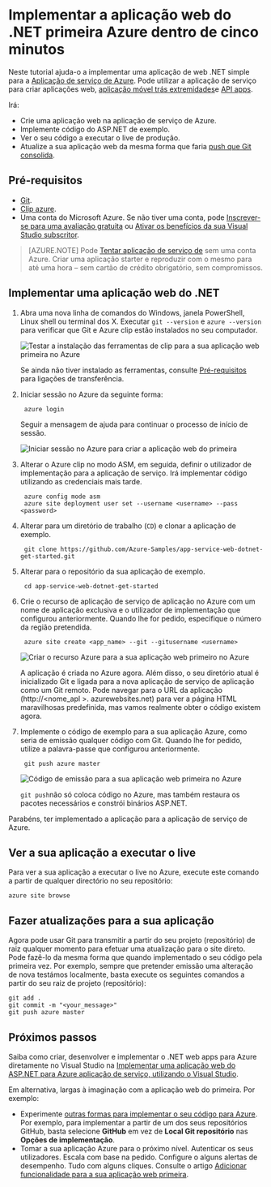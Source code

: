 <properties 
    pageTitle="Implementar a aplicação web do .NET primeira Azure dentro de cinco minutos | Microsoft Azure" 
    description="Saiba como é fácil executar aplicações web na aplicação de serviço ao implementar uma aplicação de exemplo. Iniciar a efetuar rapidamente desenvolvimento real e ver resultados imediatamente." 
    services="app-service\web"
    documentationCenter=""
    authors="cephalin"
    manager="wpickett"
    editor=""
/>

<tags
    ms.service="app-service-web"
    ms.workload="web"
    ms.tgt_pltfrm="na"
    ms.devlang="na"
    ms.topic="hero-article"
    ms.date="10/13/2016" 
    ms.author="cephalin"
/>
    
# <a name="deploy-your-first-net-web-app-to-azure-in-five-minutes"></a>Implementar a aplicação web do .NET primeira Azure dentro de cinco minutos

Neste tutorial ajuda-o a implementar uma aplicação de web .NET simple para a [Aplicação de serviço de Azure](../app-service/app-service-value-prop-what-is.md).
Pode utilizar a aplicação de serviço para criar aplicações web, [aplicação móvel trás extremidades](/documentation/learning-paths/appservice-mobileapps/)e [API apps](../app-service-api/app-service-api-apps-why-best-platform.md).

Irá: 

- Crie uma aplicação web na aplicação de serviço de Azure.
- Implemente código do ASP.NET de exemplo.
- Ver o seu código a executar o live de produção.
- Atualize a sua aplicação web da mesma forma que faria [push que Git consolida](https://git-scm.com/docs/git-push).

## <a name="prerequisites"></a>Pré-requisitos

- [Git](http://www.git-scm.com/downloads).
- [Clip azure](../xplat-cli-install.md).
- Uma conta do Microsoft Azure. Se não tiver uma conta, pode [Inscrever-se para uma avaliação gratuita](/pricing/free-trial/?WT.mc_id=A261C142F) ou [Ativar os benefícios da sua Visual Studio subscritor](/pricing/member-offers/msdn-benefits-details/?WT.mc_id=A261C142F).

>[AZURE.NOTE] Pode [Tentar aplicação de serviço de](http://go.microsoft.com/fwlink/?LinkId=523751) sem uma conta Azure. Criar uma aplicação starter e reproduzir com o mesmo para até uma hora – sem cartão de crédito obrigatório, sem compromissos.

## <a name="deploy-an-net-web-app"></a>Implementar uma aplicação web do .NET

1. Abra uma nova linha de comandos do Windows, janela PowerShell, Linux shell ou terminal dos X. Executar `git --version` e `azure --version` para verificar que Git e Azure clip estão instalados no seu computador.

    ![Testar a instalação das ferramentas de clip para a sua aplicação web primeira no Azure](./media/app-service-web-get-started/1-test-tools.png)

    Se ainda não tiver instalado as ferramentas, consulte [Pré-requisitos](#Prerequisites) para ligações de transferência.

3. Iniciar sessão no Azure da seguinte forma:

        azure login

    Seguir a mensagem de ajuda para continuar o processo de início de sessão.

    ![Iniciar sessão no Azure para criar a aplicação web do primeira](./media/app-service-web-get-started/3-azure-login.png)

4. Alterar o Azure clip no modo ASM, em seguida, definir o utilizador de implementação para a aplicação de serviço. Irá implementar código utilizando as credenciais mais tarde.

        azure config mode asm
        azure site deployment user set --username <username> --pass <password>

1. Alterar para um diretório de trabalho (`CD`) e clonar a aplicação de exemplo.

        git clone https://github.com/Azure-Samples/app-service-web-dotnet-get-started.git

2. Alterar para o repositório da sua aplicação de exemplo. 

        cd app-service-web-dotnet-get-started

4. Crie o recurso de aplicação de serviço de aplicação no Azure com um nome de aplicação exclusiva e o utilizador de implementação que configurou anteriormente. Quando lhe for pedido, especifique o número da região pretendida.

        azure site create <app_name> --git --gitusername <username>

    ![Criar o recurso Azure para a sua aplicação web primeiro no Azure](./media/app-service-web-get-started-languages/dotnet-site-create.png)

    A aplicação é criada no Azure agora. Além disso, o seu diretório atual é inicializado Git e ligada para a nova aplicação de serviço de aplicação como um Git remoto.
    Pode navegar para o URL da aplicação (http://&lt;nome_apl >. azurewebsites.net) para ver a página HTML maravilhosas predefinida, mas vamos realmente obter o código existem agora.

4. Implemente o código de exemplo para a sua aplicação Azure, como seria de emissão qualquer código com Git. Quando lhe for pedido, utilize a palavra-passe que configurou anteriormente.

        git push azure master

    ![Código de emissão para a sua aplicação web primeira no Azure](./media/app-service-web-get-started-languages/dotnet-git-push.png)

    `git push`não só coloca código no Azure, mas também restaura os pacotes necessários e constrói binários ASP.NET. 

Parabéns, ter implementado a aplicação para a aplicação de serviço de Azure.

## <a name="see-your-app-running-live"></a>Ver a sua aplicação a executar o live

Para ver a sua aplicação a executar o live no Azure, execute este comando a partir de qualquer directório no seu repositório:

    azure site browse

## <a name="make-updates-to-your-app"></a>Fazer atualizações para a sua aplicação

Agora pode usar Git para transmitir a partir do seu projeto (repositório) de raiz qualquer momento para efetuar uma atualização para o site direto. Pode fazê-lo da mesma forma que quando implementado o seu código pela primeira vez. Por exemplo, sempre que pretender emissão uma alteração de nova testámos localmente, basta execute os seguintes comandos a partir do seu raiz de projeto (repositório):

    git add .
    git commit -m "<your_message>"
    git push azure master


## <a name="next-steps"></a>Próximos passos

Saiba como criar, desenvolver e implementar o .NET web apps para Azure diretamente no Visual Studio na [Implementar uma aplicação web do ASP.NET para Azure aplicação de serviço, utilizando o Visual Studio](web-sites-dotnet-get-started.md).

Em alternativa, largas à imaginação com a aplicação web do primeira. Por exemplo:

- Experimente [outras formas para implementar o seu código para Azure](../app-service-web/web-sites-deploy.md). Por exemplo, para implementar a partir de um dos seus repositórios GitHub, basta selecione **GitHub** em vez de **Local Git repositório** nas **Opções de implementação**.
- Tomar a sua aplicação Azure para o próximo nível. Autenticar os seus utilizadores. Escala com base na pedido. Configure o alguns alertas de desempenho. Tudo com alguns cliques. Consulte o artigo [Adicionar funcionalidade para a sua aplicação web primeira](app-service-web-get-started-2.md).


